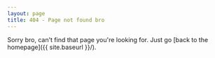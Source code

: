 ```yaml
---
layout: page
title: 404 - Page not found bro
---
```

Sorry bro, can't find that page you're looking for. Just go [back to the homepage]({{ site.baseurl }}/).
